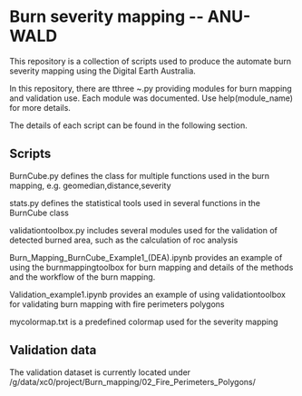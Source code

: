 # Burn severity mapping -- ANU-WALD
This repository is a collection of scripts used to produce the automate burn severity mapping using the Digital Earth Australia.

In this repository, there are tthree ~.py providing modules for burn mapping and validation use. Each module was documented. Use help(module_name) for more details.

The details of each script can be found in the following section.

## Scripts
BurnCube.py defines the class for multiple functions used in the burn mapping, e.g. geomedian,distance,severity

stats.py defines the statistical tools used in several functions in the BurnCube class

validationtoolbox.py includes several modules used for the validation of detected burned area, such as the calculation of roc analysis

Burn_Mapping_BurnCube_Example1_(DEA).ipynb  provides an example of using the burnmappingtoolbox for burn mapping and details of the methods and the workflow of the burn mapping.

Validation_example1.ipynb provides an example of using validationtoolbox for validating burn mapping with fire perimeters polygons

mycolormap.txt is a predefined colormap used for the severity mapping 

## Validation data
The validation dataset is currently located under /g/data/xc0/project/Burn_mapping/02_Fire_Perimeters_Polygons/
